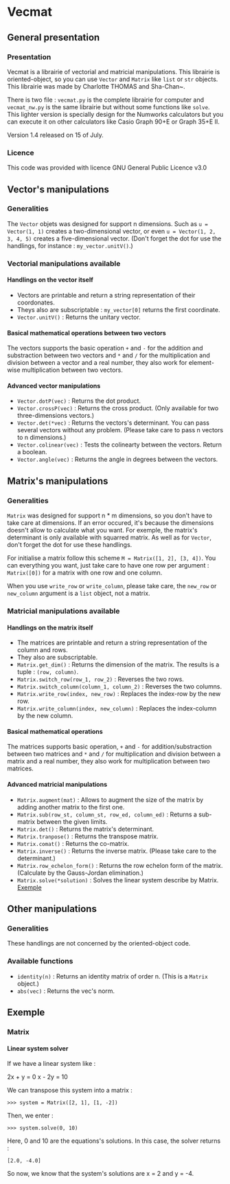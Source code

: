 # Vecmat

## General presentation

### Presentation

Vecmat is a librairie of vectorial and matricial manipulations. This librairie is oriented-object, so you can use `Vector` and `Matrix` like `list` or `str` objects. This librairie was made by Charlotte THOMAS and Sha-Chan~.

There is two file : `vecmat.py` is the complete librairie for computer and `vecmat_nw.py` is the same librairie but without some functions like `solve`. This lighter version is specially design for the Numworks calculators but you can execute it on other calculators like Casio Graph 90+E or Graph 35+E II.

Version 1.4 released on 15 of July.

### Licence

This code was provided with licence GNU General Public Licence v3.0

## Vector's manipulations

### Generalities

The `Vector` objets was designed for support n dimensions. Such as `u = Vector(1, 1)` creates a two-dimensional vector, or even `u = Vector(1, 2, 3, 4, 5)` creates a five-dimensional vector. (Don't forget the dot for use the handlings, for instance : `my_vector.unitV()`.)

### Vectorial manipulations available

#### Handlings on the vector itself

 - Vectors are printable and return a string representation of their coordonates.
 - Theys also are subscriptable : `my_vector[0]` returns the first coordinate.
 - `Vector.unitV()` : Returns the unitary vector.

#### Basical mathematical operations between two vectors

The vectors supports the basic operation `+` and `-` for the addition and substraction between two vectors and `*` and `/` for the multiplication and division between a vector and a real number, they also work for element-wise multiplication between two vectors.

#### Advanced vector manipulations

 - `Vector.dotP(vec)` : Returns the dot product.
 - `Vector.crossP(vec)` : Returns the cross product. (Only available for two three-dimensions vectors.)
 - `Vector.det(*vec)` : Returns the vectors's determinant. You can pass several vectors without any problem. (Please take care to pass n vectors to n dimensions.)
 - `Vector.colinear(vec)` : Tests the colinearty between the vectors. Return a boolean.
 - `Vector.angle(vec)` : Returns the angle in degrees between the vectors.

## Matrix's manipulations

### Generalities

`Matrix` was designed for support n * m dimensions, so you don't have to take care at dimensions. If an error occured, it's because the dimensions doesn't allow to calculate what you want. For exemple, the matrix's determinant is only available with squarred matrix. As well as for `Vector`, don't forget the dot for use these handlings.

For initialise a matrix follow this scheme `M = Matrix([1, 2], [3, 4])`. You can everything you want, just take care to have one row per argument : `Matrix([0])` for a matrix with one row and one column.

When you use `write_row` or `write_column`, please take care, the `new_row` or `new_column` argument is a `list` object, not a matrix.

### Matricial manipulations available

#### Handlings on the matrix itself

 - The matrices are printable and return a string representation of the column and rows.
 - They also are subscriptable.
 - `Matrix.get_dim()` : Returns the dimension of the matrix. The results is a tuple : `(row, column)`.
 - `Matrix.switch_row(row_1, row_2)` : Reverses the two rows.
 - `Matrix.switch_column(column_1, column_2)` : Reverses the two columns.
 - `Matrix.write_row(index, new_row)` : Replaces the index-row by the new row.
 - `Matrix.write_column(index, new_column)` : Replaces the index-column by the new column.

#### Basical mathematical operations

The matrices supports basic operation, `+` and `-` for addition/substraction between two matrices and `*` and `/` for multiplication and division between a matrix and a real number, they also work for multiplication between two matrices.

#### Advanced matricial manipulations

 - `Matrix.augment(mat)` : Allows to augment the size of the matrix by adding another matrix to the first one.
 - `Matrix.sub(row_st, column_st, row_ed, column_ed)` : Returns a sub-matrix between the given limits.
 - `Matrix.det()` : Returns the matrix's determinant.
 - `Matrix.tranpose()` : Returns the transpose matrix.
 - `Matrix.comat()` : Returns the co-matrix.
 - `Matrix.inverse()` : Returns the inverse matrix. (Please take care to the determinant.)
 - `Matrix.row_echelon_form()` : Returns the row echelon form of the matrix. (Calculate by the Gauss-Jordan elimination.)
 - `Matrix.solve(*solution)` : Solves the linear system describe by Matrix. [Exemple](https://github.com/Shadow15510/Vecmat#Linear-system-solver)
## Other manipulations

### Generalities

These handlings are not concerned by the oriented-object code.

### Available functions

 - `identity(n)` : Returns an identity matrix of order n. (This is a `Matrix` object.)
 - `abs(vec)` : Returns the vec's norm.

## Exemple

### Matrix

#### Linear system solver

If we have a linear system like : 

2x + y = 0
x - 2y = 10

We can transpose this system into a matrix : 

`>>> system = Matrix([2, 1], [1, -2])`

Then, we enter : 

`>>> system.solve(0, 10)`

Here, 0 and 10 are the equations's solutions. In this case, the solver returns :

`[2.0, -4.0]`

So now, we know that the system's solutions are x = 2 and y = -4.
